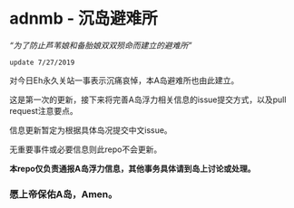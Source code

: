 # adnmb - 沉岛避难所

*“为了防止芦苇娘和备胎娘双双殒命而建立的避难所”*

`update 7/27/2019`

对今日Eh永久关站一事表示沉痛哀悼，本A岛避难所也由此建立。

这是第一次的更新，接下来将完善A岛浮力相关信息的issue提交方式，以及pull request注意要点。

信息更新暂定为根据具体岛况提交中文issue。

无重要事件或必要信息则此repo不会更新。

**本repo仅负责通报A岛浮力信息，其他事务具体请到岛上讨论或处理。**



### 愿上帝保佑A岛，Amen。
